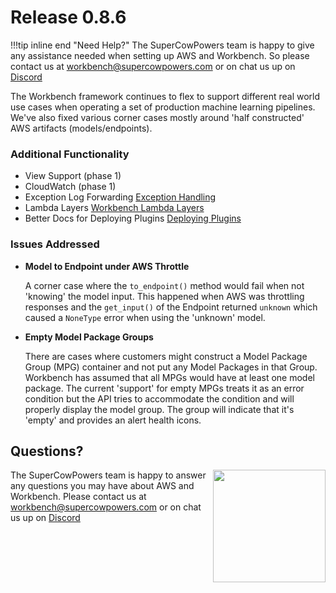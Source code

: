 # Release 0.8.6

!!!tip inline end "Need Help?"
    The SuperCowPowers team is happy to give any assistance needed when setting up AWS and Workbench. So please contact us at [workbench@supercowpowers.com](mailto:workbench@supercowpowers.com) or on chat us up on [Discord](https://discord.gg/WHAJuz8sw8) 

The Workbench framework continues to flex to support different real world use cases when operating a set of production machine learning pipelines. We've also fixed various corner cases mostly around 'half constructed' AWS artifacts (models/endpoints).



### Additional Functionality
- View Support (phase 1)
- CloudWatch (phase 1)
- Exception Log Forwarding [Exception Handling](../../glue/index.md#exception-log-forwarding)
- Lambda Layers [Workbench Lambda Layers](../../lambda_layer/index.md)
- Better Docs for Deploying Plugins [Deploying Plugins](../../admin/dashboard_s3_plugins.md)

### Issues Addressed
- **Model to Endpoint under AWS Throttle**

    A corner case where the `to_endpoint()` method would fail when not 'knowing' the model input. This happened when AWS was throttling responses and the `get_input()` of the Endpoint returned `unknown` which caused a `NoneType` error when using the 'unknown' model.
  
- **Empty Model Package Groups**

    There are cases where customers might construct a Model Package Group (MPG) container and not put any Model Packages in that Group. Workbench has assumed that all MPGs would have at least one model package. The current 'support' for empty MPGs treats it as an error condition but the API tries to accommodate the condition and will properly display the model group. The group will indicate that it's 'empty' and provides an alert health icons.
    
## Questions?
<img align="right" src="../../../images/scp.png" width="180">

The SuperCowPowers team is happy to answer any questions you may have about AWS and Workbench. Please contact us at [workbench@supercowpowers.com](mailto:workbench@supercowpowers.com) or on chat us up on [Discord](https://discord.gg/WHAJuz8sw8) 


